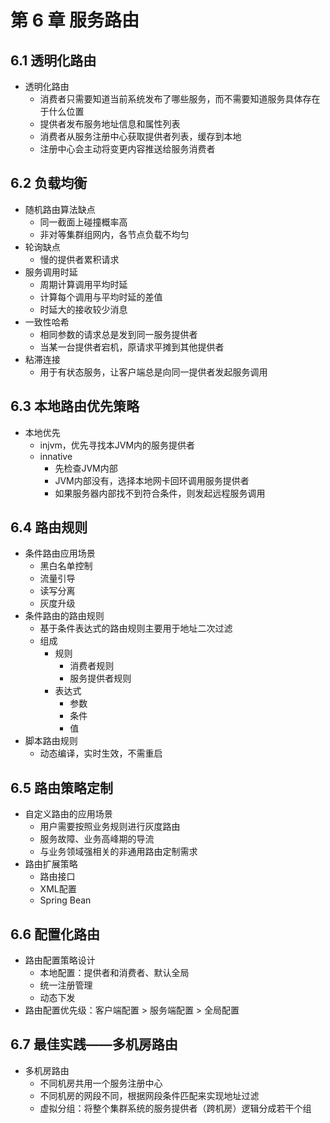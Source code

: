 

# 第 6 章 服务路由

## 6.1 透明化路由

* 透明化路由
  * 消费者只需要知道当前系统发布了哪些服务，而不需要知道服务具体存在于什么位置
  * 提供者发布服务地址信息和属性列表
  * 消费者从服务注册中心获取提供者列表，缓存到本地
  * 注册中心会主动将变更内容推送给服务消费者

## 6.2 负载均衡

* 随机路由算法缺点
  * 同一截面上碰撞概率高
  * 非对等集群组网内，各节点负载不均匀
* 轮询缺点
  * 慢的提供者累积请求
* 服务调用时延
  * 周期计算调用平均时延
  * 计算每个调用与平均时延的差值
  * 时延大的接收较少消息
* 一致性哈希
  * 相同参数的请求总是发到同一服务提供者
  * 当某一台提供者宕机，原请求平摊到其他提供者
* 粘滞连接
  * 用于有状态服务，让客户端总是向同一提供者发起服务调用

## 6.3 本地路由优先策略

* 本地优先
  * injvm，优先寻找本JVM内的服务提供者
  * innative
    * 先检查JVM内部
    * JVM内部没有，选择本地网卡回环调用服务提供者
    * 如果服务器内部找不到符合条件，则发起远程服务调用

## 6.4 路由规则

* 条件路由应用场景
  * 黑白名单控制
  * 流量引导
  * 读写分离
  * 灰度升级
* 条件路由的路由规则
  * 基于条件表达式的路由规则主要用于地址二次过滤
  * 组成
    * 规则
      * 消费者规则
      * 服务提供者规则
    * 表达式
      * 参数
      * 条件
      * 值
* 脚本路由规则
  * 动态编译，实时生效，不需重启

## 6.5 路由策略定制

* 自定义路由的应用场景
  * 用户需要按照业务规则进行灰度路由
  * 服务故障、业务高峰期的导流
  * 与业务领域强相关的非通用路由定制需求
* 路由扩展策略
  * 路由接口
  * XML配置
  * Spring Bean

## 6.6 配置化路由

* 路由配置策略设计
  * 本地配置：提供者和消费者、默认全局
  * 统一注册管理
  * 动态下发
* 路由配置优先级：客户端配置 > 服务端配置 > 全局配置

## 6.7 最佳实践——多机房路由

* 多机房路由
  * 不同机房共用一个服务注册中心
  * 不同机房的网段不同，根据网段条件匹配来实现地址过滤
  * 虚拟分组：将整个集群系统的服务提供者（跨机房）逻辑分成若干个组